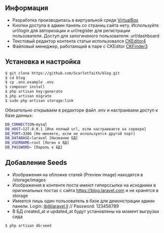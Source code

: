 ## Информация

- Разработка производилась в виртуальной среде [VirtualBox](https://www.virtualbox.org/)
- Кнопки доступа в админ панель со страниц сайта нету. Используйте _url_/login для авторизации и _url_/register для регистрации пользователя. Доступ для залогиненого пользователя: _url_/dashboard
- Текстовый редактор контента статьи использовался [CKEditor4](https://ckeditor.com/)
- Файловый менеджер, работающий в паре с CKEditor [CKFinder3](https://ckeditor.com/docs/ckfinder/ckfinder3/)

## Установка и настройка

```bash
$ git clone https://github.com/Scarletfaith/blog.git
$ cd blog
$ cp .env.example .env
$ composer install
$ php artisan key:generate
$ php artisan migrate
$ sudo php artisan storage:link
```

Обязательно открываем в редакторе файл .env и настраиваем доступ к базе данных:

```bash
DB_CONNECTION=mysql
DB_HOST=127.0.0.1 [Или полный url, если настраиваете на сервере]
DB_PORT=3306 [Не меняете, если не используется другой порт]
DB_DATABASE=laravel [Название БД]
DB_USERNAME=root [Логин к БД]
DB_PASSWORD= [Пароль к БД]
```

## Добавление Seeds

- Изображения на обложке статей (Preview image) находятся в /storage/images
- Изображения в контенте поста имеют гиперссылки на исходники в оригинальных постах с сайта https://blog.laravel.com и не хранятся в storage
- Имеется лишь один пользователь в базе для демонстрации админ панели. Login: jb@laravel.ll // Password: 123456789
- В БД created_at и updated_at будут установлены на момент выгрузки сида

```bash
$ php artisan db:seed
```